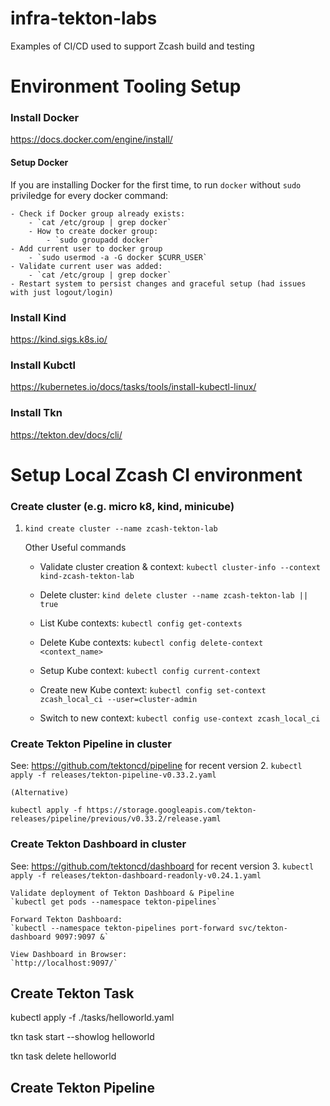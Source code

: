 # infra-tekton-labs
Examples of CI/CD used to support Zcash build and testing

# Environment Tooling Setup
### Install Docker
https://docs.docker.com/engine/install/ 

#### Setup Docker 
If you are installing Docker for the first time, to run `docker` without `sudo` priviledge for every docker command:

    - Check if Docker group already exists:
        - `cat /etc/group | grep docker`
        - How to create docker group:
            - `sudo groupadd docker`
    - Add current user to docker group
        - `sudo usermod -a -G docker $CURR_USER`
    - Validate current user was added:
        - `cat /etc/group | grep docker`
    - Restart system to persist changes and graceful setup (had issues with just logout/login)

### Install Kind
https://kind.sigs.k8s.io/

### Install Kubctl
https://kubernetes.io/docs/tasks/tools/install-kubectl-linux/ 

### Install Tkn
https://tekton.dev/docs/cli/

# Setup Local Zcash CI environment

### Create cluster (e.g. micro k8, kind, minicube)
1. `kind create cluster --name zcash-tekton-lab`

    Other Useful commands
    - Validate cluster creation & context: `kubectl cluster-info --context kind-zcash-tekton-lab`

    - Delete cluster: `kind delete cluster --name zcash-tekton-lab || true`

    - List Kube contexts: `kubectl config get-contexts`

    - Delete Kube contexts: `kubectl config delete-context <context_name>`

    - Setup Kube context: `kubectl config current-context`

    - Create new Kube context: `kubectl config set-context zcash_local_ci --user=cluster-admin`

    - Switch to new context: `kubectl config use-context zcash_local_ci`

### Create Tekton Pipeline in cluster
See: https://github.com/tektoncd/pipeline for recent version
2. `kubectl apply -f releases/tekton-pipeline-v0.33.2.yaml`
    
    (Alternative)
   `kubectl apply -f https://storage.googleapis.com/tekton-releases/pipeline/previous/v0.33.2/release.yaml`

### Create Tekton Dashboard in cluster
See: https://github.com/tektoncd/dashboard for recent version
3. `kubectl apply -f releases/tekton-dashboard-readonly-v0.24.1.yaml`

    Validate deployment of Tekton Dashboard & Pipeline
    `kubectl get pods --namespace tekton-pipelines`

    Forward Tekton Dashboard:
    `kubectl --namespace tekton-pipelines port-forward svc/tekton-dashboard 9097:9097 &`

    View Dashboard in Browser:
    `http://localhost:9097/`

## Create Tekton Task
kubectl apply -f ./tasks/helloworld.yaml

tkn task start --showlog helloworld

tkn task delete helloworld

## Create Tekton Pipeline
